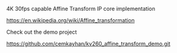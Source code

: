 4K 30fps capable Affine Transform IP core implementation

https://en.wikipedia.org/wiki/Affine_transformation

Check out the demo project

https://github.com/cemkayhan/kv260_affine_transform_demo.git
